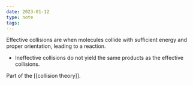 ```yaml
---
date: 2023-01-12
type: note
tags:
---
```


Effective collisions are when molecules collide with sufficient energy and proper orientation, leading to a reaction.
- Ineffective collisions do not yield the same products as the effective collisions.

Part of the [[collision theory]].
